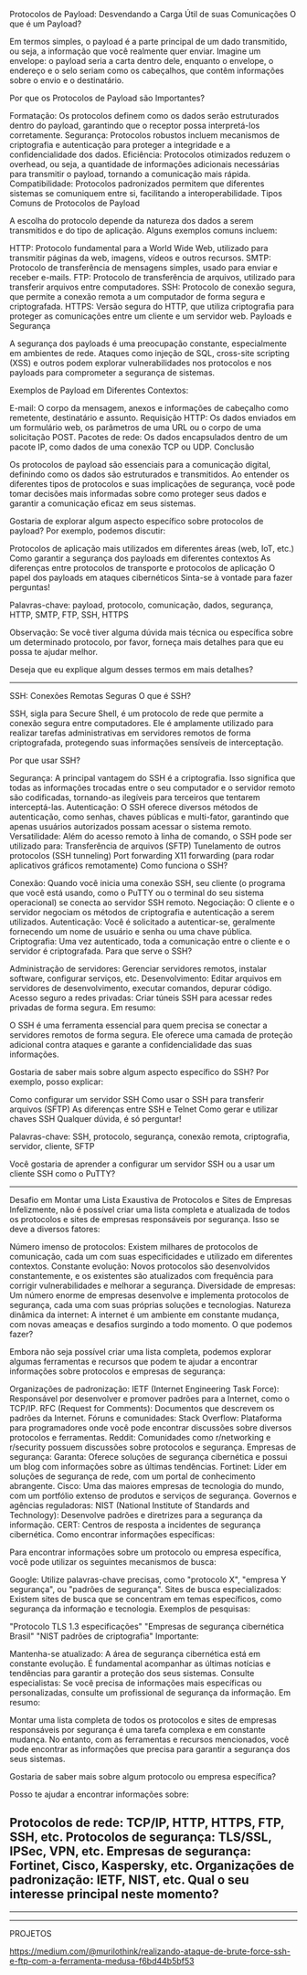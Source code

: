 Protocolos de Payload: Desvendando a Carga Útil de suas Comunicações
O que é um Payload?

Em termos simples, o payload é a parte principal de um dado transmitido, ou seja, a informação que você realmente quer enviar. Imagine um envelope: o payload seria a carta dentro dele, enquanto o envelope, o endereço e o selo seriam como os cabeçalhos, que contêm informações sobre o envio e o destinatário.

Por que os Protocolos de Payload são Importantes?

Formatação: Os protocolos definem como os dados serão estruturados dentro do payload, garantindo que o receptor possa interpretá-los corretamente.
Segurança: Protocolos robustos incluem mecanismos de criptografia e autenticação para proteger a integridade e a confidencialidade dos dados.
Eficiência: Protocolos otimizados reduzem o overhead, ou seja, a quantidade de informações adicionais necessárias para transmitir o payload, tornando a comunicação mais rápida.
Compatibilidade: Protocolos padronizados permitem que diferentes sistemas se comuniquem entre si, facilitando a interoperabilidade.
Tipos Comuns de Protocolos de Payload

A escolha do protocolo depende da natureza dos dados a serem transmitidos e do tipo de aplicação. Alguns exemplos comuns incluem:

HTTP: Protocolo fundamental para a World Wide Web, utilizado para transmitir páginas da web, imagens, vídeos e outros recursos.
SMTP: Protocolo de transferência de mensagens simples, usado para enviar e receber e-mails.
FTP: Protocolo de transferência de arquivos, utilizado para transferir arquivos entre computadores.
SSH: Protocolo de conexão segura, que permite a conexão remota a um computador de forma segura e criptografada.
HTTPS: Versão segura do HTTP, que utiliza criptografia para proteger as comunicações entre um cliente e um servidor web.
Payloads e Segurança

A segurança dos payloads é uma preocupação constante, especialmente em ambientes de rede. Ataques como injeção de SQL, cross-site scripting (XSS) e outros podem explorar vulnerabilidades nos protocolos e nos payloads para comprometer a segurança de sistemas.

Exemplos de Payload em Diferentes Contextos:

E-mail: O corpo da mensagem, anexos e informações de cabeçalho como remetente, destinatário e assunto.
Requisição HTTP: Os dados enviados em um formulário web, os parâmetros de uma URL ou o corpo de uma solicitação POST.
Pacotes de rede: Os dados encapsulados dentro de um pacote IP, como dados de uma conexão TCP ou UDP.
Conclusão

Os protocolos de payload são essenciais para a comunicação digital, definindo como os dados são estruturados e transmitidos. Ao entender os diferentes tipos de protocolos e suas implicações de segurança, você pode tomar decisões mais informadas sobre como proteger seus dados e garantir a comunicação eficaz em seus sistemas.

Gostaria de explorar algum aspecto específico sobre protocolos de payload? Por exemplo, podemos discutir:

Protocolos de aplicação mais utilizados em diferentes áreas (web, IoT, etc.)
Como garantir a segurança dos payloads em diferentes contextos
As diferenças entre protocolos de transporte e protocolos de aplicação
O papel dos payloads em ataques cibernéticos
Sinta-se à vontade para fazer perguntas!

Palavras-chave: payload, protocolo, comunicação, dados, segurança, HTTP, SMTP, FTP, SSH, HTTPS

Observação: Se você tiver alguma dúvida mais técnica ou específica sobre um determinado protocolo, por favor, forneça mais detalhes para que eu possa te ajudar melhor.

Deseja que eu explique algum desses termos em mais detalhes?



-------------------------------------------------------------------------------------------------------------------------------------------------------------------------------------------------------------------------------------------
SSH: Conexões Remotas Seguras
O que é SSH?

SSH, sigla para Secure Shell, é um protocolo de rede que permite a conexão segura entre computadores. Ele é amplamente utilizado para realizar tarefas administrativas em servidores remotos de forma criptografada, protegendo suas informações sensíveis de interceptação.

Por que usar SSH?

Segurança: A principal vantagem do SSH é a criptografia. Isso significa que todas as informações trocadas entre o seu computador e o servidor remoto são codificadas, tornando-as ilegíveis para terceiros que tentarem interceptá-las.
Autenticação: O SSH oferece diversos métodos de autenticação, como senhas, chaves públicas e multi-fator, garantindo que apenas usuários autorizados possam acessar o sistema remoto.
Versatilidade: Além do acesso remoto à linha de comando, o SSH pode ser utilizado para:
Transferência de arquivos (SFTP)
Tunelamento de outros protocolos (SSH tunneling)
Port forwarding
X11 forwarding (para rodar aplicativos gráficos remotamente)
Como funciona o SSH?

Conexão: Quando você inicia uma conexão SSH, seu cliente (o programa que você está usando, como o PuTTY ou o terminal do seu sistema operacional) se conecta ao servidor SSH remoto.
Negociação: O cliente e o servidor negociam os métodos de criptografia e autenticação a serem utilizados.
Autenticação: Você é solicitado a autenticar-se, geralmente fornecendo um nome de usuário e senha ou uma chave pública.
Criptografia: Uma vez autenticado, toda a comunicação entre o cliente e o servidor é criptografada.
Para que serve o SSH?

Administração de servidores: Gerenciar servidores remotos, instalar software, configurar serviços, etc.
Desenvolvimento: Editar arquivos em servidores de desenvolvimento, executar comandos, depurar código.
Acesso seguro a redes privadas: Criar túneis SSH para acessar redes privadas de forma segura.
Em resumo:

O SSH é uma ferramenta essencial para quem precisa se conectar a servidores remotos de forma segura. Ele oferece uma camada de proteção adicional contra ataques e garante a confidencialidade das suas informações.

Gostaria de saber mais sobre algum aspecto específico do SSH? Por exemplo, posso explicar:

Como configurar um servidor SSH
Como usar o SSH para transferir arquivos (SFTP)
As diferenças entre SSH e Telnet
Como gerar e utilizar chaves SSH
Qualquer dúvida, é só perguntar!

Palavras-chave: SSH, protocolo, segurança, conexão remota, criptografia, servidor, cliente, SFTP

Você gostaria de aprender a configurar um servidor SSH ou a usar um cliente SSH como o PuTTY?


----------------------------------------------------------------------------------------------------------------------------------------------------------------------------------------------
Desafio em Montar uma Lista Exaustiva de Protocolos e Sites de Empresas
Infelizmente, não é possível criar uma lista completa e atualizada de todos os protocolos e sites de empresas responsáveis por segurança. Isso se deve a diversos fatores:

Número imenso de protocolos: Existem milhares de protocolos de comunicação, cada um com suas especificidades e utilizado em diferentes contextos.
Constante evolução: Novos protocolos são desenvolvidos constantemente, e os existentes são atualizados com frequência para corrigir vulnerabilidades e melhorar a segurança.
Diversidade de empresas: Um número enorme de empresas desenvolve e implementa protocolos de segurança, cada uma com suas próprias soluções e tecnologias.
Natureza dinâmica da internet: A internet é um ambiente em constante mudança, com novas ameaças e desafios surgindo a todo momento.
O que podemos fazer?

Embora não seja possível criar uma lista completa, podemos explorar algumas ferramentas e recursos que podem te ajudar a encontrar informações sobre protocolos e empresas de segurança:

Organizações de padronização:
IETF (Internet Engineering Task Force): Responsável por desenvolver e promover padrões para a Internet, como o TCP/IP.
RFC (Request for Comments): Documentos que descrevem os padrões da Internet.
Fóruns e comunidades:
Stack Overflow: Plataforma para programadores onde você pode encontrar discussões sobre diversos protocolos e ferramentas.
Reddit: Comunidades como r/networking e r/security possuem discussões sobre protocolos e segurança.
Empresas de segurança:
Garanta: Oferece soluções de segurança cibernética e possui um blog com informações sobre as últimas tendências.
Fortinet: Líder em soluções de segurança de rede, com um portal de conhecimento abrangente.
Cisco: Uma das maiores empresas de tecnologia do mundo, com um portfólio extenso de produtos e serviços de segurança.
Governos e agências reguladoras:
NIST (National Institute of Standards and Technology): Desenvolve padrões e diretrizes para a segurança da informação.
CERT: Centros de resposta a incidentes de segurança cibernética.
Como encontrar informações específicas:

Para encontrar informações sobre um protocolo ou empresa específica, você pode utilizar os seguintes mecanismos de busca:

Google: Utilize palavras-chave precisas, como "protocolo X", "empresa Y segurança", ou "padrões de segurança".
Sites de busca especializados: Existem sites de busca que se concentram em temas específicos, como segurança da informação e tecnologia.
Exemplos de pesquisas:

"Protocolo TLS 1.3 especificações"
"Empresas de segurança cibernética Brasil"
"NIST padrões de criptografia"
Importante:

Mantenha-se atualizado: A área de segurança cibernética está em constante evolução. É fundamental acompanhar as últimas notícias e tendências para garantir a proteção dos seus sistemas.
Consulte especialistas: Se você precisa de informações mais específicas ou personalizadas, consulte um profissional de segurança da informação.
Em resumo:

Montar uma lista completa de todos os protocolos e sites de empresas responsáveis por segurança é uma tarefa complexa e em constante mudança. No entanto, com as ferramentas e recursos mencionados, você pode encontrar as informações que precisa para garantir a segurança dos seus sistemas.

Gostaria de saber mais sobre algum protocolo ou empresa específica?

Posso te ajudar a encontrar informações sobre:

Protocolos de rede: TCP/IP, HTTP, HTTPS, FTP, SSH, etc.
Protocolos de segurança: TLS/SSL, IPSec, VPN, etc.
Empresas de segurança: Fortinet, Cisco, Kaspersky, etc.
Organizações de padronização: IETF, NIST, etc.
Qual o seu interesse principal neste momento?
----------------------------------------------------------------------------------------------------------------------------------------------------------------------------------------------


-----------------------------------------------------------------------------------------------------------------------------------------------------------------------------------------------
----------------------------------------------------------------------------------------------------------------------------------------------------------------------------------------------
PROJETOS

https://medium.com/@murilothink/realizando-ataque-de-brute-force-ssh-e-ftp-com-a-ferramenta-medusa-f6bd44b5bf53
